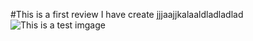 #This is a first review I have create jjjaajjkalaaldladladlad![This is a test imgage](/images/1661330147115.png)